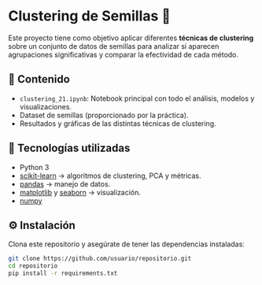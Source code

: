 # Clustering de Semillas 🌱

Este proyecto tiene como objetivo aplicar diferentes **técnicas de clustering** sobre un conjunto de datos de semillas para analizar si aparecen agrupaciones significativas y comparar la efectividad de cada método.

## 📂 Contenido
- `clustering_21.ipynb`: Notebook principal con todo el análisis, modelos y visualizaciones.  
- Dataset de semillas (proporcionado por la práctica).  
- Resultados y gráficas de las distintas técnicas de clustering.  

## 🚀 Tecnologías utilizadas
- Python 3  
- [scikit-learn](https://scikit-learn.org/) → algoritmos de clustering, PCA y métricas.  
- [pandas](https://pandas.pydata.org/) → manejo de datos.  
- [matplotlib](https://matplotlib.org/) y [seaborn](https://seaborn.pydata.org/) → visualización.  
- [numpy](https://numpy.org/)  

## ⚙️ Instalación
Clona este repositorio y asegúrate de tener las dependencias instaladas:

```bash
git clone https://github.com/usuario/repositorio.git
cd repositorio
pip install -r requirements.txt
